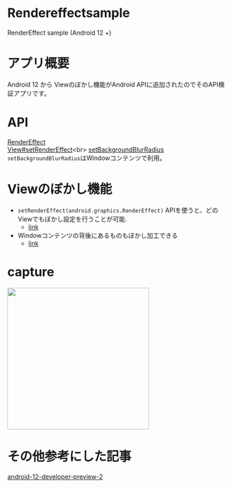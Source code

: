 # Rendereffectsample
RenderEffect sample (Android 12 +)

# アプリ概要
Android 12 から Viewのぼかし機能がAndroid APIに追加されたのでそのAPI検証アプリです。

# API
[RenderEffect](https://developer.android.com/reference/android/graphics/RenderEffect)<br>
[View#setRenderEffect](https://developer.android.com/reference/android/view/View#setRenderEffect(android.graphics.RenderEffect))<br>
[setBackgroundBlurRadius](https://developer.android.com/reference/android/view/Window#setBackgroundBlurRadius(int))<br>
`setBackgroundBlurRadius`はWindowコンテンツで利用。<br>

# Viewのぼかし機能

- `setRenderEffect(android.graphics.RenderEffect)` APIを使うと、どのViewでもぼかし設定を行うことが可能.
  - [link](https://youtu.be/D2cU_itNDAI?t=848)
- Windowコンテンツの背後にあるものもぼかし加工できる
  - [link](https://youtu.be/D2cU_itNDAI?t=871)

# capture

<img src="https://user-images.githubusercontent.com/16476224/119225374-51d1c300-bb3e-11eb-8ed7-9770f6f70b99.gif" width=320 />

# その他参考にした記事
[android-12-developer-preview-2](https://android-developers.googleblog.com/2021/03/android-12-developer-preview-2.html)
